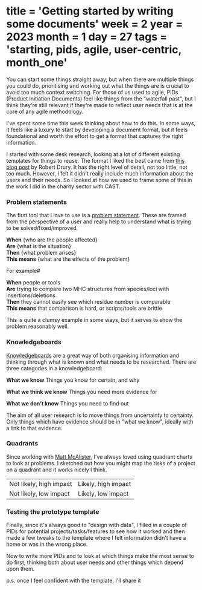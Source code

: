 title = 'Getting started by writing some documents'
week = 2
year = 2023
month = 1
day = 27
tags = 'starting, pids, agile, user-centric, month_one'
===
You can start some things straight away, but when there are multiple things you could do, prioritising and working out what the things are is crucial to avoid too much context switching. For those of us used to agile, PIDs (Product Initiation Documents) feel like things from the "waterfall past", but I think they're still relevant if they're made to reflect user needs that is at the core of any agile methodology. 

I've spent some time this week thinking about how to do this. In some ways, it feels like a luxury to start by developing a document format, but it feels foundational and worth the effort to get a format that captures the right information.

I started with some desk research, looking at a lot of different existing templates for things to reuse. The format I liked the best came from [this blog post](https://productcoalition.com/even-in-agile-you-should-use-a-project-initiation-document-4238bb3a31c9) by Robert Drury. It has the right level of detail, not too little, not too much. However, I felt it didn't really include much information about the users and their needs. So I looked at how we used to frame some of this in the work I did in the charity sector with CAST.

### Problem statements

The first tool that I love to use is a [problem statement](https://digitoolkit.wearecast.org.uk/tools/vBvLxhEM8x9zydQY9iBtSY/1-problem-statement/7bQ5HwGS7JjYvNVGGrX9SK). These are framed from the perspective of a user and really help to understand what is trying to be solved/fixed/improved.

**When** {who are the people affected}  
**Are** {what is the situation}  
**Then** {what problem arises}  
**This means** {what are the effects of the problem}  

For example# 

**When** people or tools  
**Are** trying to compare two MHC structures from species/loci with insertions/deletions  
**Then** they cannot easily see which residue number is comparable  
**This means** that comparison is hard, or scripts/tools are brittle  

This is quite a clumsy example in some ways, but it serves to show the problem reasonably well. 

### Knowledgeboards

[Knowledgeboards](https://digitoolkit.wearecast.org.uk/tools/vBvLxhEM8x9zydQY9iBtSY/2-understanding-where-to-start---knowledge-board/oqKQVXLwb3dNGNg2mefUAk) are a great way of both organising information and thinking through what is known and what needs to be researched. There are three categories in a knowledgeboard:

**What we know** Things you know for certain, and why

**What we think we know** Things you need more evidence for

**What we don’t know** Things you need to find out

The aim of all user research is to move things from uncertainty to certainty. Only things which have evidence should be in "what we know", ideally with a link to that evidence.

### Quadrants

Since working with [Matt McAlister](https://twitter.com/mattmcalister), I've always loved using quadrant charts to look at problems. I sketched out how you might map the risks of a project on a quadrant and it works nicely I think. 

<table width="100%" class="vertical-spacing-bottom">
<tr>
    <td class="content">Not likely, high impact<br/></td>
    <td class="content">Likely, high impact<br/></td>
</tr>
<tr>
    <td class="content">Not likely, low impact<br/></td>
    <td class="content">Likely, low impact<br/></td>
</tr>
</table>

### Testing the prototype template

Finally, since it's always good to "design with data", I filled in a couple of PIDs for potential projects/tasks/features to see how it worked and then made a few tweaks to the template where I felt information didn't have a home or was in the wrong place.

Now to write more PIDs and to look at which things make the most sense to do first, thinking both about user needs and other things which depend upon them. 

p.s. once I feel confident with the template, I'll share it 